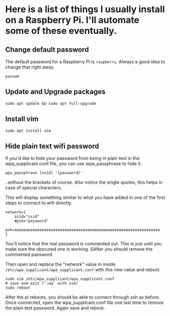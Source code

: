 # Here is a list of things I usually install on a Raspberry Pi. I'll automate some of these eventually.

## Change default password
The default password for a Raspberry Pi is `raspberry`. Always a good idea to change that right away.
```
passwd
```

## Update and Upgrade packages
```
sudo apt update && sudo apt full-upgrade
```

## Install vim
```
sudo apt install vim
```

## Hide plain text wifi password
If you'd like to hide your password from being in plain text in the wpa_supplicant.conf file, you can use wpa_passphrase to hide it.

```
wpa_passphrase [ssid] '[password]'
```
..without the brackets of course. Also notice the single quotes, this helps in case of special characters.

This will display something similar to what you have added in one of the first steps to connect to wifi directly.
```
network={
	ssid="ssid"
	#psk="password"
	psk=aaaaaaaaaaaaaaaaaaaaaaaaaaaaaaaaaaaaaaaaaaaaaaaaaaaaaaaaaaaaaaaa
}
```
You'll notice that the real password is commented out. This is just until you make sure the obscured one is working. SAfter you should remove the commented password.

Then open and replace the "network" value in inside `/etc/wpa_supplicant/wpa_supplicant.conf` with this new value and reboot.
```
sudo vim /etc/wpa_supplicant/wpa_supplicant.conf
# save and exit (':wq' with vim)
sudo reboot
```
After the pi reboots, you should be able to connect through ssh as before. Once connected, open the wpa_supplicant.conf file one last time to remove the plain text password. Again save and reboot.
